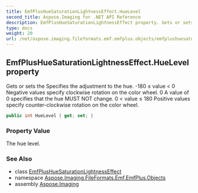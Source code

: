 ```yaml
---
title: EmfPlusHueSaturationLightnessEffect.HueLevel
second_title: Aspose.Imaging for .NET API Reference
description: EmfPlusHueSaturationLightnessEffect property. Gets or sets the Specifies the adjustment to the hue. 180  value  0 Negative values specify clockwise rotation on the color wheel. 0 A value of 0 specifies that the hue MUST NOT change. 0  value  180 Positive values specify counterclockwise rotation on the color wheel
type: docs
weight: 20
url: /net/aspose.imaging.fileformats.emf.emfplus.objects/emfplushuesaturationlightnesseffect/huelevel/
---
```

## EmfPlusHueSaturationLightnessEffect.HueLevel property

Gets or sets the Specifies the adjustment to the hue. -180 ≤ value &lt; 0 Negative values specify clockwise rotation on the color wheel. 0 A value of 0 specifies that the hue MUST NOT change. 0 &lt; value ≤ 180 Positive values specify counter-clockwise rotation on the color wheel.

```csharp
public int HueLevel { get; set; }
```

### Property Value

The hue level.

### See Also

* class [EmfPlusHueSaturationLightnessEffect](../)
* namespace [Aspose.Imaging.FileFormats.Emf.EmfPlus.Objects](../../emfplushuesaturationlightnesseffect/)
* assembly [Aspose.Imaging](../../../)


